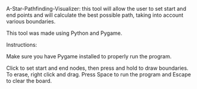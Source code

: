 A-Star-Pathfinding-Visualizer: this tool will allow the user to set start and end points and will calculate the best possible path, taking into account various boundaries. 

This tool was made using Python and Pygame.

Instructions: 

Make sure you have Pygame installed to properly run the program.

Click to set start and end nodes, then press and hold to draw boundaries. To erase, right click and drag. Press Space to run the program and Escape to clear the board. 
